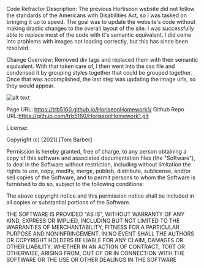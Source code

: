 Code Refractor
Description: The previous Hortiseon website did not follow the standards of the Americans with Disabilities Act, so I was tasked on bringing it up to speed. The goal was to update the website's code without making drastic changes to the overall layout of the site. I was successfully able to replace most of the code with it's semantic equivalent. I did come into problems with images not loading correctly, but this has since been resolved.

Change Overview: Removed div tags and replaced them with their semantic equivalent. With that taken care of, I then went into the css file and condensed it by grouping styles together that could be grouped together. Once that was accomplished, the last step was updating the image urls, so they would appear. 

![alt text](https://github.com/trb5160/HoriseonHW1/blob/main/assets/images/ScreencaptureWebsite.jpg)

Page URL: https://trb5160.github.io/HoriseonHomework1/
Github Repo URL:https://github.com/trb5160/HoriseonHomework1.git

License:

Copyright (c) [2021] [Tom Barber]

Permission is hereby granted, free of charge, to any person obtaining a copy of this software and associated documentation files (the "Software"), to deal in the Software without restriction, including without limitation the rights to use, copy, modify, merge, publish, distribute, sublicense, and/or sell copies of the Software, and to permit persons to whom the Software is furnished to do so, subject to the following conditions:

The above copyright notice and this permission notice shall be included in all copies or substantial portions of the Software.

THE SOFTWARE IS PROVIDED "AS IS", WITHOUT WARRANTY OF ANY KIND, EXPRESS OR IMPLIED, INCLUDING BUT NOT LIMITED TO THE WARRANTIES OF MERCHANTABILITY, FITNESS FOR A PARTICULAR PURPOSE AND NONINFRINGEMENT. IN NO EVENT SHALL THE AUTHORS OR COPYRIGHT HOLDERS BE LIABLE FOR ANY CLAIM, DAMAGES OR OTHER LIABILITY, WHETHER IN AN ACTION OF CONTRACT, TORT OR OTHERWISE, ARISING FROM, OUT OF OR IN CONNECTION WITH THE SOFTWARE OR THE USE OR OTHER DEALINGS IN THE SOFTWARE